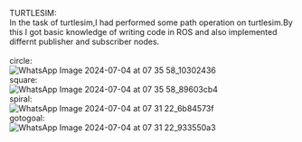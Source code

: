 TURTLESIM:
<br>
In the task of turtlesim,I had performed some path operation on turtlesim.By this I got basic knowledge of writing code in ROS and also implemented differnt publisher and subscriber nodes.  
<br>
circle:
<br>
![WhatsApp Image 2024-07-04 at 07 35 58_10302436](https://github.com/heet-sutariya-193/voice-navigation-robot-project/assets/169378041/781bdb76-85e4-4eac-b81c-2a67047d1a79)
<br>
square:
<br>
![WhatsApp Image 2024-07-04 at 07 35 58_89603cb4](https://github.com/heet-sutariya-193/voice-navigation-robot-project/assets/169378041/2631cff4-38c7-459a-9ce1-c86d21a82d36)
<br>
spiral:
<br>
![WhatsApp Image 2024-07-04 at 07 31 22_6b84573f](https://github.com/heet-sutariya-193/voice-navigation-robot-project/assets/169378041/6f7ba92c-12a8-48ab-a400-b5cfd2c5a89e)
<br>
gotogoal:
<br>
![WhatsApp Image 2024-07-04 at 07 31 22_933550a3](https://github.com/heet-sutariya-193/voice-navigation-robot-project/assets/169378041/ef5b61b9-273e-46f4-acad-ea11903ec8af)
<br>
